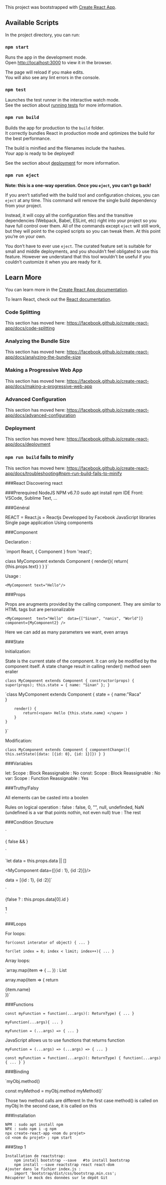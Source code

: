 This project was bootstrapped with [Create React App](https://github.com/facebook/create-react-app).

## Available Scripts

In the project directory, you can run:

### `npm start`

Runs the app in the development mode.<br>
Open [http://localhost:3000](http://localhost:3000) to view it in the browser.

The page will reload if you make edits.<br>
You will also see any lint errors in the console.

### `npm test`

Launches the test runner in the interactive watch mode.<br>
See the section about [running tests](https://facebook.github.io/create-react-app/docs/running-tests) for more information.

### `npm run build`

Builds the app for production to the `build` folder.<br>
It correctly bundles React in production mode and optimizes the build for the best performance.

The build is minified and the filenames include the hashes.<br>
Your app is ready to be deployed!

See the section about [deployment](https://facebook.github.io/create-react-app/docs/deployment) for more information.

### `npm run eject`

**Note: this is a one-way operation. Once you `eject`, you can’t go back!**

If you aren’t satisfied with the build tool and configuration choices, you can `eject` at any time. This command will remove the single build dependency from your project.

Instead, it will copy all the configuration files and the transitive dependencies (Webpack, Babel, ESLint, etc) right into your project so you have full control over them. All of the commands except `eject` will still work, but they will point to the copied scripts so you can tweak them. At this point you’re on your own.

You don’t have to ever use `eject`. The curated feature set is suitable for small and middle deployments, and you shouldn’t feel obligated to use this feature. However we understand that this tool wouldn’t be useful if you couldn’t customize it when you are ready for it.

## Learn More

You can learn more in the [Create React App documentation](https://facebook.github.io/create-react-app/docs/getting-started).

To learn React, check out the [React documentation](https://reactjs.org/).

### Code Splitting

This section has moved here: https://facebook.github.io/create-react-app/docs/code-splitting

### Analyzing the Bundle Size

This section has moved here: https://facebook.github.io/create-react-app/docs/analyzing-the-bundle-size

### Making a Progressive Web App

This section has moved here: https://facebook.github.io/create-react-app/docs/making-a-progressive-web-app

### Advanced Configuration

This section has moved here: https://facebook.github.io/create-react-app/docs/advanced-configuration

### Deployment

This section has moved here: https://facebook.github.io/create-react-app/docs/deployment

### `npm run build` fails to minify

This section has moved here: https://facebook.github.io/create-react-app/docs/troubleshooting#npm-run-build-fails-to-minify

###React
Discovering react



###Prerequired
NodeJS
NPM v6.7.0
  sudo apt install npm
IDE Front: VSCode, Sublime Text, ...


###Général

REACT = React.js = Reactjs
Developped by Facebook
JavaScript libraries
Single page application
Using components

###Component

Declaration :

`import React, { Component } from 'react';

class MyComponent extends Component {
	render(){
		return(
			<span>{this.props.text}</span>
		)
	}
}`

Usage : 

`<MyComponent text="Hello"/>`

###Props

Props are arugments provided by the calling component.
They are similar to HTML tags but are personalizable

`<MyComponent 
    text="Hello" 
    data={["Sinan", "nanis", "World"]} 
    component={MyComponent2}
/>`

Here we can add as many parameters we want, even arrays

###State

Initialization: 

State is the current state of the component.
It can only be modified by the component itself.
A state change result in calling render() method seen eralier

`class MyComponent extends Component {
	constructor(props) {
		super(props);
		this.state = { name: "Sinan" };
}`

`class MyComponent extends Component {
		state = {
			name:"Raca"		
		}

		render() {
			return(<span> Hello {this.state.name} </span> )		
		}
	}
}`

Modification:

`class MyComponent extends Component {
	componentChange(){
		this.setState({data: [{id: 0}, {id: 1}]})
	}
}`

###Variables


let: Scope : Block 	Reassignable : No
const:	Scope : Block 	Reassignable : No
var: 	Scope : Function 	Reassignable : Yes


###Truthy/Falsy

All elements can be casted into a boolen

Rules on logical operation :
false : false, 0, "", null, undefinded, NaN
(undefined is a var that points nothin, not even null)
true : The rest

###Condition Structure

`<div>
    { false && <MyComponent/>}
</div>

<div>
    <MyComponent/>
</div>`

`let data = this.props.data || []

<MyComponent data={[{id : 1}, {id :2}]}/>

data = [{id : 1}, {id :2}]`

`<div>
    {false 
        ? <MyComponent/>
        : this.props.data[0].id
    }
</div>

<div>
   1
</div>`


###Loops

For loops:

`for(const interator of object) { ... }`

`for(let index = 0; index < limit; index++){ ... }`

Array loops:

`array.map(item => { ... }) : List<Any>

array.map(item => {
    return <div key={item.id}>{item.name}</div>
})`

###Functions

`const myFunction = function(...args)(: ReturnType) { ... }`

`myFunction(...args){ ... }`

`myFunction = (...args) => { ... }`

JavaScript allows us to use functions that returns function

`myFunction = (...args) => (...args) => { ... }`

`const myFunction = function(...args)(: ReturnType) { function(...args) { ... } }`


###Binding

`myObj.method()

const myMethod = myObj.method
myMethod()`


Those two method calls are different
In the first case method() is called on myObj
In the second case, it is called on this

###Installation

    NPM : sudo apt install npm
    NPX : sudo npm i -g npm
    npx create-react-app <nom du projet>
    cd <nom du projet> ; npm start

###Step 1

    Installation de reactstrap:
        npm install bootstrap --save   #to install bootstrap
        npm install --save reactstrap react react-dom
    Ajouter dans le fichier index.js :
        import 'bootstrap/dist/css/bootstrap.min.css';
    Récupérer le mock des données sur le dépôt Git








